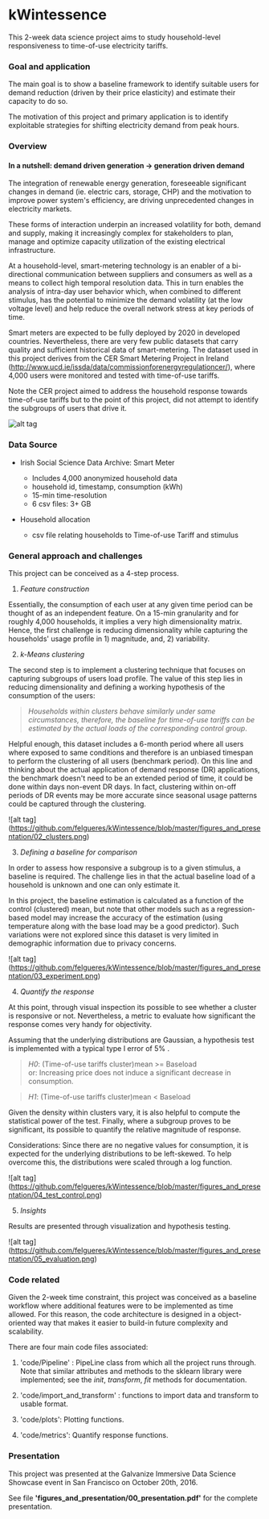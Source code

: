 # kWintessence

This 2-week data science project aims to study household-level responsiveness to time-of-use electricity tariffs.

### Goal and application

The main goal is to show a baseline framework to identify suitable users for demand reduction (driven by their price elasticity) and estimate their capacity to do so.

The motivation of this project and primary application is to identify exploitable strategies for shifting electricity demand from peak hours.

### Overview

#### In a nutshell: demand driven generation -> generation driven demand

The integration of renewable energy generation, foreseeable significant changes in demand (ie. electric cars, storage, CHP) and the motivation to improve power system's efficiency, are driving unprecedented changes in electricity markets.

These forms of interaction underpin an increased volatility for both, demand and supply, making it increasingly complex for stakeholders to plan, manage and optimize capacity utilization of the existing electrical infrastructure.

At a household-level, smart-metering technology is an enabler of a bi-directional communication between suppliers and consumers as well as a means to collect high temporal resolution data. This in turn enables the analysis of intra-day user behavior which, when combined to different stimulus, has the potential to minimize the demand volatility (at the low voltage level) and help reduce the overall network stress at key periods of time.

Smart meters are expected to be fully deployed by 2020 in developed countries. Nevertheless, there are very few public datasets that carry quality and sufficient historical data of smart-metering. The dataset used in this project derives from the CER Smart Metering Project in Ireland (http://www.ucd.ie/issda/data/commissionforenergyregulationcer/), where 4,000 users were monitored and tested with time-of-use tariffs.

Note the CER project aimed to address the household response towards time-of-use tariffs but to the point of this project, did not attempt to identify the subgroups of users that drive it.

![alt tag](https://github.com/felgueres/kWintessence/blob/master/figures_and_presentation/01_overview.png)

### Data Source

 * Irish Social Science Data Archive: Smart Meter
   * Includes 4,000 anonymized household data
   * household id, timestamp, consumption (kWh)
   * 15-min time-resolution  
   * 6 csv files: 3+ GB

*  Household allocation
   * csv file relating households to Time-of-use Tariff and stimulus

### General approach and challenges

This project can be conceived as a 4-step process.

1) _Feature construction_

Essentially, the consumption of each user at any given time period can be thought of as an independent feature.
On a 15-min granularity and for roughly 4,000 households, it implies a very high dimensionality matrix.
Hence, the first challenge is reducing dimensionality while capturing the households' usage profile in 1) magnitude, and, 2) variability.

2) _k-Means clustering_

The second step is to implement a clustering technique that focuses on capturing subgroups of users load profile.
The value of this step lies in reducing dimensionality and defining a working hypothesis of the consumption of the users:

> _Households within clusters behave similarly under same circumstances, therefore, the baseline for time-of-use tariffs can be estimated by the actual loads of the corresponding control group_.

Helpful enough, this dataset includes a 6-month period where all users where exposed to same conditions and therefore is an unbiased timespan to perform the clustering of all users (benchmark period).
On this line and thinking about the actual application of demand response (DR) applications, the benchmark doesn't need to be an extended period of time, it could be done within days non-event DR days. In fact, clustering within on-off periods of DR events may be more accurate since seasonal usage patterns could be captured through the clustering.

![alt tag] (https://github.com/felgueres/kWintessence/blob/master/figures_and_presentation/02_clusters.png)

3) _Defining a baseline for comparison_

In order to assess how responsive a subgroup is to a given stimulus, a baseline is required.
The challenge lies in that the actual baseline load of a household is unknown and one can only estimate it.

In this project, the baseline estimation is calculated as a function of the control (clustered) mean, but note that other models such as a regression-based model may increase the accuracy of the estimation (using temperature along with the base load may be a good predictor). Such variations were not explored since this dataset is very limited in demographic information due to privacy concerns.

![alt tag] (https://github.com/felgueres/kWintessence/blob/master/figures_and_presentation/03_experiment.png)

4) _Quantify the response_

At this point, through visual inspection its possible to see whether a cluster is responsive or not.
Nevertheless, a metric to evaluate how significant the response comes very handy for objectivity.

Assuming that the underlying distributions are Gaussian, a hypothesis test is implemented with a typical type I error of 5% .

 > _H0_: (Time-of-use tariffs cluster)mean >= Baseload  
 > or: Increasing price does not induce a significant decrease in consumption.   

> _H1_: (Time-of-use tariffs cluster)mean < Baseload

Given the density within clusters vary, it is also helpful to compute the statistical power of the test.
Finally, where a subgroup proves to be significant, its possible to quantify the relative magnitude of response.

Considerations:
Since there are no negative values for consumption, it is expected for the underlying distributions to be left-skewed.
To help overcome this, the distributions were scaled through a log function.

![alt tag] (https://github.com/felgueres/kWintessence/blob/master/figures_and_presentation/04_test_control.png)

5) _Insights_

Results are presented through visualization and hypothesis testing.

![alt tag] (https://github.com/felgueres/kWintessence/blob/master/figures_and_presentation/05_evaluation.png)

### Code related

Given the 2-week time constraint, this project was conceived as a baseline workflow where additional features were to be implemented as time allowed.
For this reason, the code architecture is designed in a object-oriented way that makes it easier to build-in future complexity and scalability.

There are four main code files associated:

1) 'code/Pipeline' : PipeLine class from which all the project runs through. Note that similar attributes and methods to the sklearn library were implemented; see the _init_, _transform_, _fit_ methods for documentation.

2) 'code/import_and_transform' : functions to import data and transform to usable format.

3) 'code/plots': Plotting functions.

4) 'code/metrics': Quantify response functions.

### Presentation

This project was presented at the Galvanize Immersive Data Science Showcase event in San Francisco on October 20th, 2016.

See file __'figures_and_presentation/00_presentation.pdf'__ for the complete presentation.
